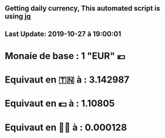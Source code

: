 ## Getting daily currency, This automated script is using [jq](https://stedolan.github.io/jq/)
## Last Update:  2019-10-27 à 19:00:01
 # Monaie de base : 1 "EUR" 💶 
 # Equivaut en 🇹🇳 à :  3.142987 
 # Equivaut en 💵 à : 1.10805
 # Equivaut en 🐱‍💻 à :  0.000128
